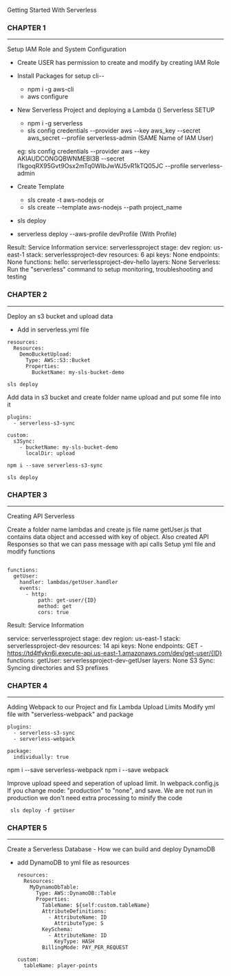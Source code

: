 Getting Started With Serverless

### CHAPTER 1 ###
-------------------------
Setup IAM Role and System Configuration
- Create USER has permission to create and modify by creating IAM Role
- Install Packages for setup cli-- 
    - npm i -g aws-cli
    - aws configure

- New Serverless Project and deploying a Lambda ()
  Serverless SETUP
    - npm i -g serverless
    - sls config credentials --provider aws --key aws_key --secret aws_secret --profile serverless-admin (SAME Name of IAM User)

    eg:
        sls config credentials --provider aws --key AKIAUDCONGQBWNMEBI3B --secret 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 --profile serverless-admin
       
- Create Template
    - sls create -t aws-nodejs 
        or
    - sls create --template aws-nodejs --path project_name
- sls deploy
- serverless deploy --aws-profile devProfile (With Profile)

Result: Service Information
service: serverlessproject
stage: dev
region: us-east-1
stack: serverlessproject-dev
resources: 6
api keys:
  None
endpoints:
  None
functions:
  hello: serverlessproject-dev-hello
layers:
  None
Serverless: Run the "serverless" command to setup monitoring, troubleshooting and testing


### CHAPTER 2 ###
-------------------------
Deploy an s3 bucket and upload data

- Add in serverless.yml file
```
resources:
  Resources:
    DemoBucketUpload:
      Type: AWS::S3::Bucket
      Properties:
        BucketName: my-sls-bucket-demo

sls deploy

```

Add data in s3 bucket and create folder name upload and put some file into it 
```
plugins:
  - serverless-s3-sync

custom:
  s3Sync:
    - bucketName: my-sls-bucket-demo
      localDir: upload

npm i --save serverless-s3-sync

sls deploy
```

### CHAPTER 3 ###
-------------------
Creating API Serverless

Create a folder name lambdas and create js file name getUser.js that contains data object and accessed with key of object. Also created API Responses so that we can pass message with api calls
Setup yml file and modify functions

```

functions:
  getUser:
    handler: lambdas/getUser.handler
    events:
      - http:
          path: get-user/{ID}
          method: get
          cors: true
```
Result: Service Information

service: serverlessproject
stage: dev
region: us-east-1
stack: serverlessproject-dev
resources: 14
api keys:
  None
endpoints:
  GET - https://td4tfykn6i.execute-api.us-east-1.amazonaws.com/dev/get-user/{ID}
functions:
  getUser: serverlessproject-dev-getUser
layers:
  None
S3 Sync: Syncing directories and S3 prefixes

### CHAPTER 4 ###
---------------------
Adding Webpack to our Project and fix Lambda Upload Limits
Modify yml file with "serverless-webpack" and package 

```
plugins:
  - serverless-s3-sync
  - serverless-webpack

package:
  individually: true

```
npm i --save serverless-webpack
npm i --save webpack

Improve upload speed and seperation of upload limit. In webpack.config.js
If you change mode: "production" to "none", and save. We are not run in production we don't need extra processing to minify the code

``` sls deploy -f getUser```


### CHAPTER 5 ###
-------------------------
Create a Serverless Database - How we can build and deploy DynamoDB

- add DynamoDB to yml file as resources
  ```
  resources:
    Resources:
      MyDynamoDbTable:
        Type: AWS::DynamoDB::Table
        Properties:
          TableName: ${self:custom.tableName}
          AttributeDefinitions:
            - AttributeName: ID
              AttributeType: S
          KeySchema:
            - AttributeName: ID
              KeyType: HASH
          BillingMode: PAY_PER_REQUEST

  custom:
    tableName: player-points
  ```